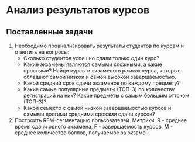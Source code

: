 # Анализ результатов курсов 
## Поставленные задачи
1. Необходимо проанализировать результаты студентов по курсам и ответить на вопросы:
   * Сколько студентов успешно сдали только один курс?
   * Какие экзамены являются самыми сложными, а какие простыми? Найди курсы и экзамены в рамках курса, которые обладают самой низкой и самой высокой завершаемостью.
   * Какой средний срок сдачи экзаменов по каждому предмету?
   * Какие самые популярные предметы (ТОП-3) по количеству регистраций на них? Какие предметы с самым большим оттоком (ТОП-3)?
   * Какой семестр с самой низкой завершаемостью курсов и самыми долгими средними сроками сдачи курсов?
2. Построить RFM-сегментацию пользователей. Метрики: R - среднее время сдачи одного экзамена, F - завершаемость курсов, M - среднее количество баллов, получаемое за экзамен.

